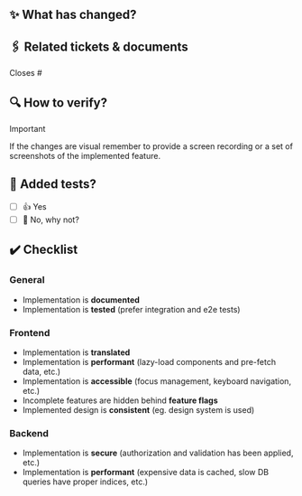 ## ✨ What has changed?

<!--
Describe what changes have been made.
Please do not leave this blank.
This PR [adds/removes/fixes/replaces] the [feature/bug/etc].
-->

## 🖇️ Related tickets & documents

<!--
Please use this format link issue numbers: Closes #
where # is the issue number you are closing as a link to the issue.
For multiple issues, separate them with a comma.
If there are documents, e.g. in Google Docs or Confluence, you can link them here as well [optional].
-->

Closes #

## 🔍 How to verify?

<!--
Describe how to test and verify the changes as part of the review.
Short and concise is the key, for example:
1. Navigate to...
2. Click on...
3. Scroll down to...
4. See the changes
-->

> [!IMPORTANT]  
> If the changes are visual remember to provide a screen recording or a set of screenshots of the implemented feature.

## 🧪 Added tests?

- [ ] 👍 Yes
- [ ] 🙅 No, why not?

<!-- If no tests are added, tell us why. -->

## ✔️ Checklist

### General

- Implementation is **documented**
- Implementation is **tested** (prefer integration and e2e tests)

### Frontend

- Implementation is **translated**
- Implementation is **performant** (lazy-load components and pre-fetch data, etc.)
- Implementation is **accessible** (focus management, keyboard navigation, etc.)
- Incomplete features are hidden behind **feature flags**
- Implemented design is **consistent** (eg. design system is used)

### Backend

- Implementation is **secure** (authorization and validation has been applied, etc.)
- Implementation is **performant** (expensive data is cached, slow DB queries have proper indices, etc.)
